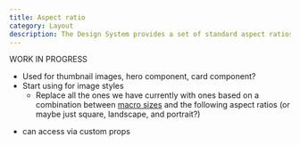 ```yaml
---
title: Aspect ratio
category: Layout
description: The Design System provides a set of standard aspect ratios, based on industry standards. Using standard ratios can help with responsive designs by ensuring elements, such as images, videos, containers, and other components, can scale to the window or their container while preserving their intended proportions.
---
```


WORK IN PROGRESS

* Used for thumbnail images, hero component, card component?
* Start using for image styles
  * Replace all the ones we have currently with ones based on a combination between [macro sizes](/layout/space-and-size) and the following aspect ratios (or maybe just square, landscape, and portrait?)

<!--twig
{% set aspect_ratios = [
  {
    token: "square",
    value: "1 / 1",
    description: "Most useful for illustrations and profile pictures, which are often fully rounded. Also best for Hero images and video backgrounds at <a href=\"/layout/breakpoints\">extra small breakpoints</a> and below.",
  },
  {
    token: "landscape",
    value: "4 / 3",
    description: "Best for regular photography.",
  },
  {
    token: "portrait",
    value: "3 / 4",
    description: "Best for regular photography.",
  },
  {
    token: "widescreen",
    value: "16 / 9",
    description: "Best for Hero images and video backgrounds at medium breakpoints and below.",
  },
  {
    token: "ultrawide",
    value: "21 / 9",
    description: "Best for Hero images and video backgrounds at breakpoints above medium.",
  },
] %}

<table class="doc-table">
  {% for aspect_ratio in aspect_ratios %}
    <tr>
      <td><code>{{ aspect_ratio.token }}</code></td>
      <td style="white-space: nowrap"><code>{{ aspect_ratio.value }}</code></td>
      <td>{{ aspect_ratio.description|raw }}</td>
    </tr>
  {% endfor %}
</table>
twig-->

* can access via custom props